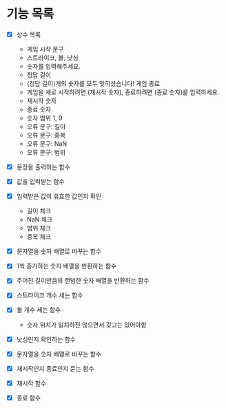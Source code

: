 # 기능 목록

- [x] 상수 목록

  - 게임 시작 문구
  - 스트라이크, 볼, 낫싱
  - 숫자를 입력해주세요.
  - 정답 길이
  - (정답 길이)개의 숫자를 모두 맞히셨습니다! 게임 종료
  - 게임을 새로 시작하려면 (재시작 숫자), 종료하려면 (종료 숫자)를 입력하세요.
  - 재시작 숫자
  - 종료 숫자
  - 숫자 범위 1, 9
  - 오류 문구: 길이
  - 오류 문구: 중복
  - 오류 문구: NaN
  - 오류 문구: 범위

- [x] 문장을 출력하는 함수

- [x] 값을 입력받는 함수
- [x] 입력받은 값이 유효한 값인지 확인

  - 길이 체크
  - NaN 체크
  - 범위 체크
  - 중복 체크

- [x] 문자열을 숫자 배열로 바꾸는 함수
- [x] 1씩 증가하는 숫자 배열을 반환하는 함수
- [x] 주어진 길이만큼의 랜덤한 숫자 배열을 반환하는 함수
- [x] 스트라이크 개수 세는 함수
- [x] 볼 개수 세는 함수
  - 숫자 위치가 일치하진 않으면서 갖고는 있어야함
- [x] 낫싱인지 확인하는 함수
- [x] 문자열을 숫자 배열로 바꾸는 함수
- [x] 재시작인지 종료인지 묻는 함수
- [x] 재시작 함수
- [x] 종료 함수
